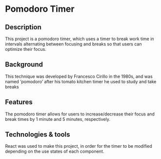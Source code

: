 # Pomodoro Timer

## Description
This project is a pomodoro timer, which uses a timer to break work time in intervals alternating between focusing and breaks so that users can optimize their focus. 

## Background
This technique was developed by Francesco Cirillo in the 1980s, and was named ‘pomodoro’ after his tomato kitchen timer he used to study and take breaks

## Features
The pomodoro timer allows for users to increase/decrease their focus and break times by 1 minute and 5 minutes, respectively. 

## Technologies & tools
React was used to make this project, in order for the timer to be modified depending on the use states of each component.
